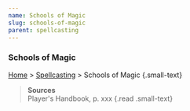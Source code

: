 ```yaml
---
name: Schools of Magic
slug: schools-of-magic
parent: spellcasting
---
```

### Schools of Magic
[Home](dm-operations-center) > [Spellcasting](spellcasting) > Schools of Magic {.small-text}


> **Sources** <br/>
> Player's Handbook, p. xxx
{.read .small-text}
